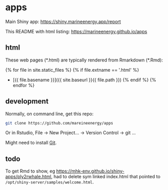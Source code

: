 # apps

Main Shiny app: https://shiny.marineenergy.app/report

This README with html listing: https://marineenergy.github.io/apps

## html

These web pages (\*.html) are typically rendered from Rmarkdown (\*.Rmd):

<!-- Jekyll rendering: https://marineenergy.github.io/apps/ -->
{% for file in site.static_files %}
  {% if file.extname == '.html' %}
* [{{ file.basename }}]({{ site.baseurl }}{{ file.path }})
  {% endif %}
{% endfor %}

## development

Normally, on command line, get this repo:

```bash
git clone https://github.com/mareineenergy/apps
```

Or in Rstudio, File -> New Project... -> Version Control -> git ...

Might need to install [Git](https://git-scm.com/).

## todo

To get Rmd to show, eg https://mhk-env.github.io/shiny-apps/ply2rwhale.html, had to delete sym linked index.html that pointed to `/opt/shiny-server/samples/welcome.html`.
